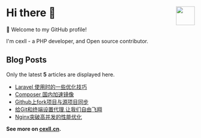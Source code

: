 # Hi there 👋 <img src="https://cdn.jsdelivr.net/gh/sy-records/staticfile@master/images/202007/huaji.gif" align="right" height="50" />


🎉 Welcome to my GitHub profile!

I'm cexll - a PHP developer, and Open source contributor.

## Blog Posts

Only the latest **5** articles are displayed here.

<!--START_SECTION:posts-->
* [Laravel 使用时的一些优化技巧](http://www.cwj0.top/index.php/archives/90/)
* [Composer 国内加速镜像](http://www.cwj0.top/index.php/archives/77/)
* [Github上fork项目与源项目同步](http://www.cwj0.top/index.php/archives/25/)
* [给Git和终端设置代理,让我们自由飞翔](http://www.cwj0.top/index.php/archives/43/)
* [Nginx突破高并发的性能优化](http://www.cwj0.top/index.php/archives/29/)
<!--END_SECTION:posts-->

**See more on [cexll.cn](https://cwj0.top).**
